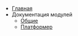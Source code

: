 -   [Главная](/)
-   Документация модулей
    -   [Общие](/common/)
    -   [Платформер](/platformer/)
